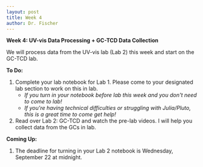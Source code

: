 ```yaml
---
layout: post
title: Week 4
author: Dr. Fischer
---
```


**Week 4: UV-vis Data Processing + GC-TCD Data Collection**

We will process data from the UV-vis lab (Lab 2) this week and start on the GC-TCD lab.

**To Do:**

1. Complete your lab notebook for Lab 1.  Please come to your designated lab section to work on this in lab.
    - *If you turn in your notebook before lab this week and you don't need to come to lab!*
    - *If you're having technical difficulties or struggling with Julia/Pluto, this is a great time to come get help!*
2. Read over Lab 2: GC-TCD and watch the pre-lab videos.  I will help you collect data from the GCs in lab.

**Coming Up:**

1. The deadline for turning in your Lab 2 notebook is Wednesday, September 22 at midnight.
